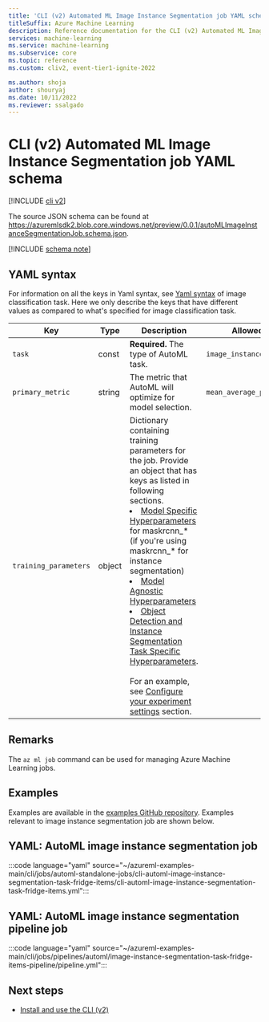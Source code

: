 ```yaml
---
title: 'CLI (v2) Automated ML Image Instance Segmentation job YAML schema'
titleSuffix: Azure Machine Learning
description: Reference documentation for the CLI (v2) Automated ML Image Instance Segmentation job YAML schema.
services: machine-learning
ms.service: machine-learning
ms.subservice: core
ms.topic: reference
ms.custom: cliv2, event-tier1-ignite-2022

ms.author: shoja
author: shouryaj
ms.date: 10/11/2022
ms.reviewer: ssalgado
---
```


# CLI (v2) Automated ML Image Instance Segmentation job YAML schema

[!INCLUDE [cli v2](../../includes/machine-learning-cli-v2.md)]

The source JSON schema can be found at https://azuremlsdk2.blob.core.windows.net/preview/0.0.1/autoMLImageInstanceSegmentationJob.schema.json.


[!INCLUDE [schema note](../../includes/machine-learning-preview-old-json-schema-note.md)]

## YAML syntax

For information on all the keys in Yaml syntax, see [Yaml syntax](./automl-ref-image-classification.md#yaml-syntax) of image classification task. Here we only describe the keys that have different values as compared to what's specified for image classification task.

| Key | Type | Description | Allowed values | Default value |
| --- | ---- | ----------- | -------------- | ------------- |
| `task` | const | **Required.** The type of AutoML task. | `image_instance_segmentation` | `image_instance_segmentation` |
| `primary_metric` | string |  The metric that AutoML will optimize for model selection. |`mean_average_precision` | `mean_average_precision` |
| `training_parameters` | object | Dictionary containing training parameters for the job. Provide an object that has keys as listed in following sections. <li> [Model Specific Hyperparameters](./reference-automl-images-hyperparameters.md#model-specific-hyperparameters) for maskrcnn_* (if you're using maskrcnn_* for instance segmentation) <li> [Model Agnostic Hyperparameters](./reference-automl-images-hyperparameters.md#model-agnostic-hyperparameters) <li> [Object Detection and Instance Segmentation Task Specific Hyperparameters](./reference-automl-images-hyperparameters.md#object-detection-and-instance-segmentation-task-specific-hyperparameters). <br> <br> For an example, see [Configure your experiment settings](./how-to-auto-train-image-models.md?tabs=cli#configure-your-experiment-settings) section.| | |

## Remarks

The `az ml job` command can be used for managing Azure Machine Learning jobs.

## Examples

Examples are available in the [examples GitHub repository](https://github.com/Azure/azureml-examples/tree/main/cli/jobs). Examples relevant to image instance segmentation job are shown below.

## YAML: AutoML image instance segmentation job

:::code language="yaml" source="~/azureml-examples-main/cli/jobs/automl-standalone-jobs/cli-automl-image-instance-segmentation-task-fridge-items/cli-automl-image-instance-segmentation-task-fridge-items.yml":::

## YAML: AutoML image instance segmentation pipeline job

:::code language="yaml" source="~/azureml-examples-main/cli/jobs/pipelines/automl/image-instance-segmentation-task-fridge-items-pipeline/pipeline.yml":::

## Next steps

- [Install and use the CLI (v2)](how-to-configure-cli.md)
